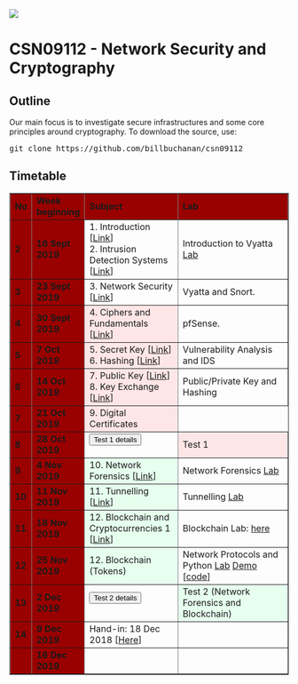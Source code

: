 <img src="https://github.com/billbuchanan/csn09112/blob/master/zadditional/top_csn09112.png"/>
<h1>CSN09112 - Network Security and Cryptography</h1>
<h2>Outline</h2>
<p>Our main focus is to investigate secure infrastructures and some core principles around cryptography.  To download the source, use:</p>
<pre>
git clone https://github.com/billbuchanan/csn09112
</pre>

<h2>Timetable</h2>
<table width="100%" border="1" cellpadding="0" cellspacing="0">
  <tr>
    <td width="5%" bgcolor="#990000" class="table1"><strong>No</strong></td>
    <td width="15%" bgcolor="#990000" class="table1"><strong>Week beginning</strong></td>
    <td width="35%" bgcolor="#990000" class="table1"><strong>Subject</strong></td>
    <td width="45%" bgcolor="#990000" class="table1"><strong>Lab</strong></td>
  </tr>
      
  <tr>
    <td bgcolor="#990000" class="table1"><strong>2</strong></td>
    <td bgcolor="#990000" class="table1"><strong>16 Sept 2019</strong></td>
    <td>1. Introduction [<a href="https://github.com/billbuchanan/csn09112/tree/master/week02_intro">Link</a>]<br />2. Intrusion Detection Systems [<a href="https://github.com/billbuchanan/csn09112/tree/master/week02_ids">Link</a>]</td>
  
<td>Introduction to Vyatta <a href="https://github.com/billbuchanan/csn09112/tree/master/week02_ids/labs" target="_blank">Lab</a></td>
   
     
  </tr>
  <tr >
    <td bgcolor="#990000" class="table1"><strong>3</strong></td>
    <td bgcolor="#990000" class="table1"><strong>23 Sept 2019</strong></td>
    <td>3. Network Security [<a href="https://github.com/billbuchanan/csn09112/tree/master/week03_ns">Link</a>]</td>
      <td>Vyatta and Snort. </td>

   
  </tr>
  <tr >
    <td bgcolor="#990000" class="table1"><strong>4</strong></td>
    <td bgcolor="#990000" class="table1"><strong>30 Sept 2019</strong></td>
    <td bgcolor="#ffe6e6">4. Ciphers and Fundamentals [<a href="/cryptobook/crypto01">Link</a>]</td>
       <td>pfSense.  </td>
    
  </tr>
  <tr>
    <td bgcolor="#990000" class="table1"><strong>5</strong></td>
    <td bgcolor="#990000" class="table1"><strong>7 Oct 2019</strong></td>
    <td bgcolor="#ffe6e6">5. Secret Key [<a href="https://asecuritysite.com/cryptobook/crypto02">Link</a>]<br />6. Hashing [<a href="/cryptobook/crypto03">Link</a>]</td>
           <td>Vulnerability Analysis and IDS</td>
    
    
     
   
  </tr>
      <tr>
            <td bgcolor="#990000" class="table1"><strong>6</strong></td>
            <td bgcolor="#990000" class="table1"><strong>14 Oct 2019</strong></td>
    <td bgcolor="#ffe6e6">7. Public Key [<a href="https://asecuritysite.com/cryptobook/crypto04">Link</a>]<br />8. Key Exchange [<a href="/cryptobook/crypto05">Link</a>]</td>
 <td>Public/Private Key and Hashing</td>
      
  </tr>
  <tr >
    <td bgcolor="#990000" class="table1"><strong>7</strong></td>
    <td bgcolor="#990000" class="table1"><strong>21 Oct 2019</strong></td>
    <td bgcolor="#ffe6e6">9. Digital Certificates </td>
  
      
  </tr>
  <tr>
    <td bgcolor="#990000" class="table1"><strong>8</strong></td>
    <td bgcolor="#990000" class="table1"><strong>28 Oct 2019</strong></td>
    <td ><form action="https://asecuritysite.com/csn09112/test01" method="get"><button type="submit" onclick="location.href='/csn09112/test01" class="btn btn-danger btn-xs"  data-container="body">Test 1 details</button> </form></td>
     <td bgcolor="#ffe6e6">Test 1    
</td>
  
  </tr>
  <tr>
    <td bgcolor="#990000" class="table1"><strong>9</strong></td>
    <td bgcolor="#990000" class="table1"><strong>4 Nov 2019</strong></td>
      <td bgcolor="#e6ffee">10. Network Forensics  [<a href="http://www.asecuritysite.com/subjects/chapter09">Link</a>]</td>
    <td>Network Forensics <a href="https://asecuritysite.com/public/lab07_network_forensics_protocols.pdf" target="_blank">Lab</a> </td>
  
  </tr>
  <tr>
    <td bgcolor="#990000" class="table1"><strong>10</strong></td>
    <td bgcolor="#990000" class="table1"><strong>11 Nov 2019</strong></td>
       <td  bgcolor="#e6ffee">11. Tunnelling [<a href="http://www.asecuritysite.com/subjects/chapter18">Link</a>]</td>
 <td>Tunnelling <a href="https://asecuritysite.com/public/lab08_tunnelling.pdf" target="_blank">Lab</a> </td>
  
      
  </tr>

  <tr>
    <td bgcolor="#990000" class="table1"><strong>11</strong></td>
    <td bgcolor="#990000" class="table1"><strong>18 Nov 2019</strong></td>
          <td  bgcolor="#e6ffee">12. Blockchain and Cryptocurrencies 1 [<a href="http://www.asecuritysite.com/cryptobook/crypto10">Link</a>]</td>
       <td>Blockchain Lab: <a href="https://asecuritysite.com/public/blockchain_lab.pdf" target="_blank">here</a></td>
    
  </tr>
  <tr>
    <td bgcolor="#990000" class="table1"><strong>12</strong></td>
    <td bgcolor="#990000" class="table1"><strong>25 Nov 2019</strong></td>
      <td  bgcolor="#e6ffee">12. Blockchain (Tokens) <!--[<a href="http://www.asecuritysite.com/subjects/chapter12">Link</a> --></td>
       <td>Network Protocols and Python <a href="https://asecuritysite.com/public/lab09_python.pdf" target="_blank">Lab</a> <a href="https://www.youtube.com/watch?v=raphJCH2SPE" target="_blank">Demo</a> [<a href="http://www.asecuritysite.com/csn09112/software01" target="_blank">code</a>]</td>
   
  </tr>
  <tr>
    <td bgcolor="#990000" class="table1"><strong>13</strong></td>
    <td bgcolor="#990000" class="table1"><strong>2 Dec 2019</strong></td>
    <td><form action="https://asecuritysite.com/csn09112/test02" method="get"><button type="submit" onclick="location.href='/csn09112/test02" class="btn btn-success btn-xs"  data-container="body">Test 2 details</button> </form></td>
    <td bgcolor="#e6ffee">Test 2 (Network Forensics and Blockchain)    </td>
  </tr>
  <tr>
    <td bgcolor="#990000" class="table1"><strong>14</strong></td>
    <td bgcolor="#990000" class="table1"><strong>9 Dec 2019</strong></td>
    <td>Hand-in: 18 Dec 2018 [<a href="https://asecuritysite.com/csn09112/cw">Here</a>]</td>
    <td>&nbsp;</td>
  </tr>

  <tr>
    <td bgcolor="#990000" class="table1">&nbsp;</td>
    <td bgcolor="#990000" class="table1"><strong>16 Dec 2019</strong></td>
    <td></td>
    <td>&nbsp;</td>
  </tr>
</table>
